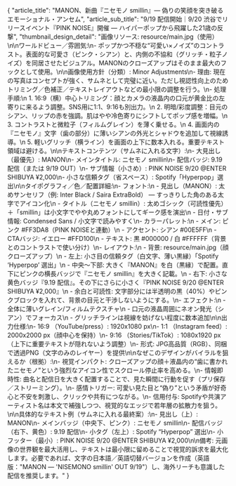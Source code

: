 

{
    "article_title": "MANON、新曲『ニセモノ smillin』— 偽りの笑顔を突き破るエモーショナル・アンセム",
    "article_sub_title": "9/19 配信開始｜9/20 渋谷でリリースイベント『PINK NOISE』開催 — ハイパーポップから飛躍した21歳の反撃",
    "thumbnail_design_detail": "画像リソース: resource/main.jpg（使用）\n\nワールドビュー／雰囲気:\n- ポップかつ不穏な“可愛い×ノイズ”のコントラスト。表面的な可愛さ（ピンク・シアン）と、内側の不協和（グリッチ・粒子ノイズ）を同居させたビジュアル。MANONのクローズアップはそのまま最大のフックとして使用。\n\n画像使用方針（分類）: Minor Adjustments\n- 理由: 現在の写真はコンセプトが強く、サムネとして完璧に近い。ただし視認性向上のためトリミング／色補正／テキストレイアウトなどの最小限の調整を行う。\n- 処理手順:\n  1. 16:9（横）中心トリミング：顔とカメラの液晶内の口元が黄金比の左寄りに来るよう調整。SNS用に1:1、9:16も別出力。\n  2. 明暗/彩度調整：目元のシアン、リップの赤を強調。肌はやや冷色寄りにシフトしてポップ感を増幅。\n  3. コントラストと微粒子（フィルムグレイン）を薄く乗せる。\n  4. 画面内の『ニセモノ』文字（歯の部分）に薄いシアンの外光とシャドウを追加して視線誘導。\n  5. 軽いグリッチ（横ライン）を画面の上下に数本入れる。重要テキスト領域は避ける。\n\nテキストコンテンツ（サムネに入れる文字）:\n- 大見出し（最優先）: MANON\n- メインタイトル: ニセモノ smillin\n- 配信バッジ: 9.19 配信（または 9/19 OUT）\n- サブ情報（小さめ）: PINK NOISE 9/20 @ENTER SHIBUYA ¥2,000\n- 小さな信頼タグ（省スペース）: Spotify「Hyperpop」選出\n\nタイポグラフィ／色／配置詳細:\n- フォント:\n  - 見出し（MANON）: 太めサンセリフ（例: Inter Black / Saira ExtraBold） — すっきりした角のある太字でアイコン化\n  - タイトル（ニセモノ smillin）: 太めゴシック（可読性優先）＋「smillin」は小文字でやや丸めフォントにしてギーク感を演出\n  - 日付・サブ情報: Condensed Sans / 小文字で読みやすく\n- カラーパレット:\n  - メイン: ピンク #FF3DA8（PINK NOISEと連動）\n  - アクセント: シアン #00E5FF\n  - CTAバッジ: イエロー #FFD100\n  - テキスト: 黒 #000000 / 白 #FFFFFF（背景とのコントラストで使い分け）\n- レイアウト:\n  - 背景: resource/main.jpg（顔クローズアップ）\n  - 左上: 小さ目の信頼タグ（白文字、薄い黒縁）「Spotify ‘Hyperpop’ 選出」\n  - 中央～下部: 大きく『MANON』を白（黒縁）で配置。直下にピンクの横長バッジで『ニセモノ smillin』を大きく記載。\n  - 右下: 小さな黄色バッジ『9.19 配信』。その下にさらに小さく『PINK NOISE 9/20 @ENTER SHIBUYA ¥2,000』\n  - 余白と可読性: 文字部分には半透明の黒（40%）やピンクブロックを入れて、背景の目元と干渉しないようにする。\n- エフェクト:\n  - 全体に薄いグレイン/フィルムテクスチャ\n  - 口元の液晶周囲にネオン発光（シアン）でフォーカス\n  - グリッチラインは視線を妨げない程度に数本追加\n\n出力仕様:\n- 16:9 （YouTube/press）: 1920x1080 px\n- 1:1 （Instagram feed）: 2000x2000 px（顔中心を保持）\n- 9:16 （Stories/TikTok）: 1080x1920 px（上下に重要テキストが隠れないよう調整）\n- 形式: JPG高品質（RGB）、同梱で透過PNG（文字のみのレイヤー）を提供\n\nなぜこのデザインがバイラルを狙えるか（根拠）:\n- 視覚インパクト: クローズアップの顔＋液晶内の“歯に書かれたニセモノ”という強烈なアイコン性でスクロール停止率を高める。\n- 情報即時性: 曲名と配信日を大きく配置することで、見た瞬間に行動を促す（プリ保存／ストリーミング）。\n- 感情トリガー: 可愛い見た目と“偽り”という矛盾が好奇心と不安を刺激し、クリックや共有につながる。\n- 信用付与: Spotifyや共演アーティスト名は本文で補強しつつ、視覚的なエッジで若年層の拡散力を狙う。\n\n具体的なテキスト例（サムネに入れる最終案）:\n- 見出し（上）: MANON\n- メインバッジ（中央下、ピンク）: ニセモノ smillin\n- 配信バッジ（右下、黄色）: 9.19 配信\n- 小タグ（左上）: Spotify “Hyperpop” 選出\n- 小フッター（最小）: PINK NOISE 9/20 @ENTER SHIBUYA ¥2,000\n\n備考: 元画像の世界観を最大活用し、テキストは最小限に留めることで視覚的訴求を最大化します。必要であれば、文字の日本語／英語切替バージョンを作成（英語版：\"MANON — 'NISEMONO smillin' OUT 9/19\"）し、海外リーチも意識した配信を推奨します。"
}